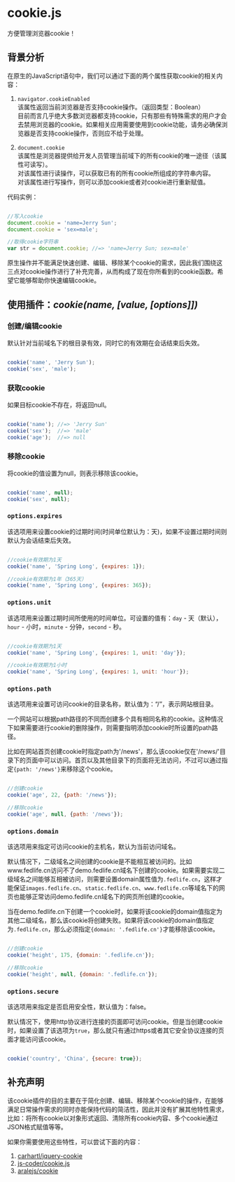 # cookie.js

方便管理浏览器cookie！

## 背景分析

在原生的JavaScript语句中，我们可以通过下面的两个属性获取cookie的相关内容：

1. `navigator.cookieEnabled`
<br>该属性返回当前浏览器是否支持cookie操作。（返回类型：Boolean）
<br>目前而言几乎绝大多数浏览器都支持cookie，只有那些有特殊需求的用户才会去禁用浏览器的cookie。如果相关应用需要使用到cookie功能，请务必确保浏览器是否支持cookie操作，否则应不给于处理。

2. `document.cookie`
<br>该属性是浏览器提供给开发人员管理当前域下的所有cookie的唯一途径（该属性可读写）。
<br>对该属性进行读操作，可以获取已有的所有cookie所组成的字符串内容。
<br>对该属性进行写操作，则可以添加cookie或者对cookie进行重新赋值。

代码实例：

```js

//写入cookie
document.cookie = 'name=Jerry Sun';
document.cookie = 'sex=male';

//取得cookie字符串
var str = document.cookie; //=> 'name=Jerry Sun; sex=male'

```

原生操作并不能满足快速创建、编辑、移除某个cookie的需求，因此我们围绕这三点对cookie操作进行了补充完善，从而构成了现在你所看到的cookie函数。希望它能够帮助你快速编辑cookie。

## 使用插件：*cookie(name, [value, [options]])*

### 创建/编辑cookie

默认针对当前域名下的根目录有效，同时它的有效期在会话结束后失效。

```js

cookie('name', 'Jerry Sun');
cookie('sex', 'male');

```

### 获取cookie

如果目标cookie不存在，将返回null。

```js

cookie('name'); //=> 'Jerry Sun'
cookie('sex');  //=> 'male'
cookie('age');  //=> null

```

### 移除cookie

将cookie的值设置为null，则表示移除该cookie。

```js

cookie('name', null);
cookie('sex', null);

```

### `options.expires`

该选项用来设置cookie的过期时间(时间单位默认为：天)，如果不设置过期时间则默认为会话结束后失效。

```js

//cookie有效期为1天
cookie('name', 'Spring Long', {expires: 1});

//cookie有效期为1年（365天）
cookie('name', 'Spring Long', {expires: 365});

```

### `options.unit`

该选项用来设置过期时间所使用的时间单位。可设置的值有：`day` - 天（默认），`hour` - 小时，`minute` - 分钟，`second` - 秒。

```js

//cookie有效期为1天
cookie('name', 'Spring Long', {expires: 1, unit: 'day'});

//cookie有效期为1小时
cookie('name', 'Spring Long', {expires: 1, unit: 'hour'});

```

### `options.path`

该选项用来设置可访问cookie的目录名称，默认值为：“/”，表示网站根目录。

一个网站可以根据path路径的不同而创建多个具有相同名称的cookie。这种情况下如果需要进行cookie的删除操作，则需要指明添加cookie时所设置的path路径。

比如在网站首页创建cookie时指定path为'/news'，那么该cookie仅在'/news/'目录下的页面中可以访问。首页以及其他目录下的页面将无法访问，不过可以通过指定`{path: '/news'}`来移除这个cookie。

```js

//创建cookie
cookie('age', 22, {path: '/news'});

//移除cookie
cookie('age', null, {path: '/news'});

```

### `options.domain`

该选项用来指定可访问cookie的主机名，默认为当前访问域名。

默认情况下，二级域名之间创建的cookie是不能相互被访问的。比如www.fedlife.cn访问不了demo.fedlife.cn域名下创建的cookie。如果需要实现二级域名之间能够互相被访问，则需要设置domain属性值为`.fedlife.cn`，这样才能保证`images.fedlife.cn`、`static.fedlife.cn`、`www.fedlife.cn`等域名下的网页也能够正常访问demo.fedlife.cn域名下的网页所创建的cookie。

当在demo.fedlife.cn下创建一个cookie时，如果将该cookie的domain值指定为其他二级域名，那么该cookie将创建失败。如果将该cookie的domain值指定为`.fedlife.cn`，那么必须指定`{domain: '.fedlife.cn'}`才能移除该cookie。


```js

//创建cookie
cookie('height', 175, {domain: '.fedlife.cn'});

//移除cookie
cookie('height', null, {domain: '.fedlife.cn'});

```

### `options.secure`

该选项用来指定是否启用安全性，默认值为：false。

默认情况下，使用http协议进行连接的页面即可访问cookie。但是当创建cookie时，如果设置了该选项为`true`，那么就只有通过https或者其它安全协议连接的页面才能访问该cookie。


```js

cookie('country', 'China', {secure: true});

```

## 补充声明

该cookie插件的目的主要在于简化创建、编辑、移除某个cookie的操作，在能够满足日常操作需求的同时亦能保持代码的简洁性，因此并没有扩展其他特性需求，比如：将所有cookie以对象形式返回、清除所有cookie内容、多个cookie通过JSON格式赋值等等。

如果你需要使用这些特性，可以尝试下面的内容：

1. [carhartl/jquery-cookie](https://github.com/carhartl/jquery-cookie)
2. [js-coder/cookie.js](https://github.com/js-coder/cookie.js)
3. [aralejs/cookie](https://github.com/aralejs/cookie)